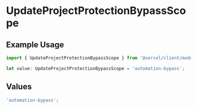 # UpdateProjectProtectionBypassScope

## Example Usage

```typescript
import { UpdateProjectProtectionBypassScope } from '@vercel/client/models/operations';

let value: UpdateProjectProtectionBypassScope = 'automation-bypass';
```

## Values

```typescript
'automation-bypass';
```
